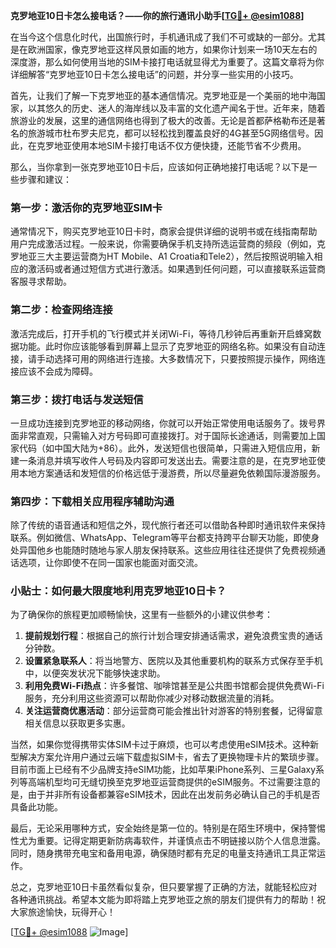 **克罗地亚10日卡怎么接电话？——你的旅行通讯小助手[[TG💪+ @esim1088](https://t.me/s/esim1088)]**

在当今这个信息化时代，出国旅行时，手机通讯成了我们不可或缺的一部分。尤其是在欧洲国家，像克罗地亚这样风景如画的地方，如果你计划来一场10天左右的深度游，那么如何使用当地的SIM卡接打电话就显得尤为重要了。这篇文章将为你详细解答“克罗地亚10日卡怎么接电话”的问题，并分享一些实用的小技巧。

首先，让我们了解一下克罗地亚的基本通信情况。克罗地亚是一个美丽的地中海国家，以其悠久的历史、迷人的海岸线以及丰富的文化遗产闻名于世。近年来，随着旅游业的发展，这里的通信网络也得到了极大的改善。无论是首都萨格勒布还是著名的旅游城市杜布罗夫尼克，都可以轻松找到覆盖良好的4G甚至5G网络信号。因此，在克罗地亚使用本地SIM卡接打电话不仅方便快捷，还能节省不少费用。

那么，当你拿到一张克罗地亚10日卡后，应该如何正确地接打电话呢？以下是一些步骤和建议：

### 第一步：激活你的克罗地亚SIM卡

通常情况下，购买克罗地亚10日卡时，商家会提供详细的说明书或在线指南帮助用户完成激活过程。一般来说，你需要确保手机支持所选运营商的频段（例如，克罗地亚三大主要运营商为HT Mobile、A1 Croatia和Tele2），然后按照说明输入相应的激活码或者通过短信方式进行激活。如果遇到任何问题，可以直接联系运营商客服寻求帮助。

### 第二步：检查网络连接

激活完成后，打开手机的飞行模式并关闭Wi-Fi，等待几秒钟后再重新开启蜂窝数据功能。此时你应该能够看到屏幕上显示了克罗地亚的网络名称。如果没有自动连接，请手动选择可用的网络进行连接。大多数情况下，只要按照提示操作，网络连接应该不会成为障碍。

### 第三步：拨打电话与发送短信

一旦成功连接到克罗地亚的移动网络，你就可以开始正常使用电话服务了。拨号界面非常直观，只需输入对方号码即可直接拨打。对于国际长途通话，则需要加上国家代码（如中国大陆为+86）。此外，发送短信也很简单，只需进入短信应用，新建一条消息并填写收件人号码及内容即可发送出去。需要注意的是，在克罗地亚使用本地方案通话和发短信的价格远低于漫游费，所以尽量避免依赖国际漫游服务。

### 第四步：下载相关应用程序辅助沟通

除了传统的语音通话和短信之外，现代旅行者还可以借助各种即时通讯软件来保持联系。例如微信、WhatsApp、Telegram等平台都支持跨平台聊天功能，即使身处异国他乡也能随时随地与家人朋友保持联系。这些应用往往还提供了免费视频通话选项，让你即使不在同一国家也能面对面交流。

### 小贴士：如何最大限度地利用克罗地亚10日卡？

为了确保你的旅程更加顺畅愉快，这里有一些额外的小建议供参考：

1. **提前规划行程**：根据自己的旅行计划合理安排通话需求，避免浪费宝贵的通话分钟数。
2. **设置紧急联系人**：将当地警方、医院以及其他重要机构的联系方式保存至手机中，以便突发状况下能够快速求助。
3. **利用免费Wi-Fi热点**：许多餐馆、咖啡馆甚至是公共图书馆都会提供免费Wi-Fi服务，充分利用这些资源可以帮助你减少对移动数据流量的消耗。
4. **关注运营商优惠活动**：部分运营商可能会推出针对游客的特别套餐，记得留意相关信息以获取更多实惠。

当然，如果你觉得携带实体SIM卡过于麻烦，也可以考虑使用eSIM技术。这种新型解决方案允许用户通过云端下载虚拟SIM卡，省去了更换物理卡片的繁琐步骤。目前市面上已经有不少品牌支持eSIM功能，比如苹果iPhone系列、三星Galaxy系列等高端机型均可无缝切换至克罗地亚运营商提供的eSIM服务。不过需要注意的是，由于并非所有设备都兼容eSIM技术，因此在出发前务必确认自己的手机是否具备此功能。

最后，无论采用哪种方式，安全始终是第一位的。特别是在陌生环境中，保持警惕性尤为重要。记得定期更新防病毒软件，并谨慎点击不明链接以防个人信息泄露。同时，随身携带充电宝和备用电源，确保随时都有充足的电量支持通讯工具正常运作。

总之，克罗地亚10日卡虽然看似复杂，但只要掌握了正确的方法，就能轻松应对各种通讯挑战。希望本文能为即将踏上克罗地亚之旅的朋友们提供有力的帮助！祝大家旅途愉快，玩得开心！

[[TG💪+ @esim1088](https://t.me/s/esim1088) ![Image](https://i.postimg.cc/4NQfJmqS/Snipaste-2025-05-13-00-14-12.png)]